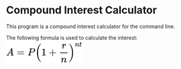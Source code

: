 # Compound Interest Calculator

This program is a compound interest calculator for the command line.

The following formula is used to calculate the interest:
![formula](./compound-interest.svg)

